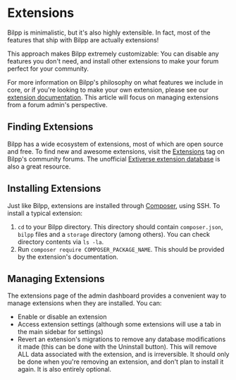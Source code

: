 # Extensions

Bilpp is minimalistic, but it's also highly extensible. In fact, most of the features that ship with Bilpp are actually extensions!

This approach makes Bilpp extremely customizable: You can disable any features you don't need, and install other extensions to make your forum perfect for your community.

For more information on Bilpp's philosophy on what features we include in core, or if you're looking to make your own extension, please see our [extension documentation](extend/README.md).
This article will focus on managing extensions from a forum admin's perspective.

## Finding Extensions

Bilpp has a wide ecosystem of extensions, most of which are open source and free. To find new and awesome extensions, visit the [Extensions](https://discuss.bilpp.com/t/extensions) tag on Bilpp's community forums. The unofficial [Extiverse extension database](https://extiverse.com/) is also a great resource.

## Installing Extensions

Just like Bilpp, extensions are installed through [Composer](https://getcomposer.org), using SSH. To install a typical extension:

1. `cd` to your Bilpp directory. This directory should contain `composer.json`, `bilpp` files and a `storage` directory (among others). You can check directory contents via `ls -la`.
2. Run `composer require COMPOSER_PACKAGE_NAME`. This should be provided by the extension's documentation.

## Managing Extensions

The extensions page of the admin dashboard provides a convenient way to manage extensions when they are installed. You can:

- Enable or disable an extension
- Access extension settings (although some extensions will use a tab in the main sidebar for settings)
- Revert an extension's migrations to remove any database modifications it made (this can be done with the Uninstall button). This will remove ALL data associated with the extension, and is irreversible. It should only be done when you're removing an extension, and don't plan to install it again. It is also entirely optional.
